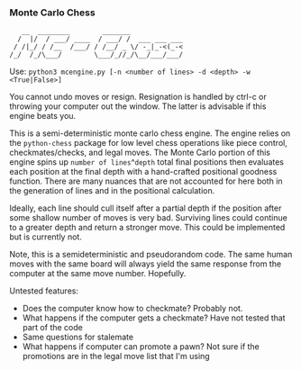 ### Monte Carlo Chess ###

```
   __  ________        _______             
  /  |/  / ___/ ____  / ___/ /  ___ ___ ___
 / /|_/ / /__  /___/ / /__/ _ \/ -_|_-<(_-<
/_/  /_/\___/        \___/_//_/\__/___/___/

```

Use: `python3 mcengine.py [-n <number of lines> -d <depth> -w <True|False>]`

You cannot undo moves or resign. Resignation is handled by ctrl-c or throwing your computer out the window. The latter is advisable if this engine beats you.

This is a semi-deterministic monte carlo chess engine.
The engine relies on the `python-chess` package for low level chess operations like piece control, checkmates/checks, and legal moves.
The Monte Carlo portion of this engine spins up `number of lines`^`depth` total final positions then evaluates each position at the final depth with a hand-crafted positional goodness function.
There are many nuances that are not accounted for here both in the generation of lines and in the positional calculation.

Ideally, each line should cull itself after a partial depth if the position after some shallow number of moves is very bad. Surviving lines could continue to a greater depth and return a stronger move. This could be implemented but is currently not. 

Note, this is a semideterministic and pseudorandom code. The same human moves with the same board will always yield the same response from the computer at the same move number. Hopefully.

Untested features:
* Does the computer know how to checkmate? Probably not. 
* What happens if the computer gets a checkmate? Have not tested that part of the code
* Same questions for stalemate
* What happens if computer can promote a pawn? Not sure if the promotions are in the legal move list that I'm using
